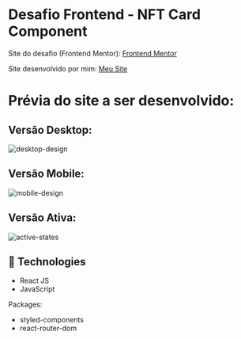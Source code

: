# Desafio Frontend - NFT Card Component

Site do desafio (Frontend Mentor): <a href="https://www.frontendmentor.io/challenges/order-summary-component-QlPmajDUj" target="_blank">Frontend Mentor</a>

Site desenvolvido por mim: <a href="https://ordersummary-challenge.vercel.app/" target="_blank">Meu Site</a>


# Prévia do site a ser desenvolvido:
## Versão Desktop:

![desktop-design](https://user-images.githubusercontent.com/49801321/159805923-8917a39e-12b7-47d3-8b4b-1925d11e3865.jpg)


## Versão Mobile:

![mobile-design](https://user-images.githubusercontent.com/49801321/159805938-2c096071-eee8-4395-83cd-0188ef2850ee.jpg)

## Versão Ativa:

![active-states](https://user-images.githubusercontent.com/49801321/159805997-679161d3-01c3-41ca-b7f9-6fc837c01e98.jpg)


## 🚀  Technologies

-   React JS
-   JavaScript

Packages:

-   styled-components
-   react-router-dom

